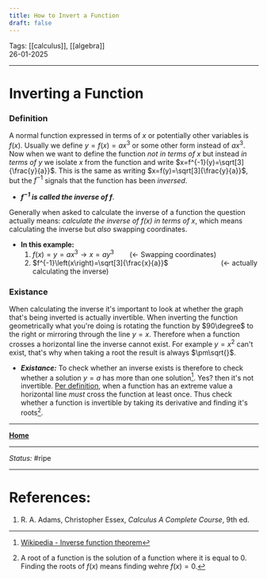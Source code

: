 ```yaml
---
title: How to Invert a Function
draft: false
---
```

Tags: [[calculus]], [[algebra]] <br>26-01-2025

---
# Inverting a Function
### Definition
A normal function expressed in terms of $x$ or potentially other variables is $f(x)$. Usually we define $y=f(x)=ax^3$ or some other form instead of $ax^3$. Now when we want to define the function _not in terms of $x$_ but instead _in terms of $y$_ we isolate $x$ from the function and write $x=f^{-1}(y)=\sqrt[3]{\frac{y}{a}}$. This is the same as writing $x=f(y)=\sqrt[3]{\frac{y}{a}}$, but the $f^{-1}$ signals that the function has been _inversed_.
- ___$f^{-1}$ is called the inverse of $f$___.

Generally when asked to calculate the inverse of a function the question actually means: _calculate the inverse of $f(x)$ in terms of $x$_, which means calculating the inverse but _also_ swapping coordinates.
- __In this example:__
	1. $f(x)=y=ax^{3}\to x=ay^{3}$ &nbsp;&nbsp;&nbsp;&nbsp;&nbsp;&nbsp; (<- Swapping coordinates)
	2. $f^{-1}\left(x\right)=\sqrt[3]{\frac{x}{a}}$ &nbsp;&nbsp;&nbsp;&nbsp;&nbsp;&nbsp;&nbsp;&nbsp;&nbsp;&nbsp;&nbsp;&nbsp;&nbsp;&nbsp;&nbsp;&nbsp;&nbsp;&nbsp;&nbsp;&nbsp;&nbsp;&nbsp;&nbsp;&nbsp;&nbsp; (<- actually calculating the inverse)

### Existance
When calculating the inverse it's important to look at whether the graph that's being inverted is actually invertible. When inverting the function geometrically what you're doing is rotating the function by $90\degree$ to the right or mirroring through the line $y=x$. Therefore when a function crosses a horizontal line the inverse cannot exist. For example $y=x^2$ can't exist, that's why when taking a root the result is always $\pm\sqrt{}$.  
- ___Existance:___ To check whether an inverse exists is therefore to check whether a solution $y=a$ has more than one solution[^inverse_wiki]. Yes? then it's not invertible. [Per definition](Differentiation%20and%20Techniques.md#First%20Derivative), when a function has an extreme value a horizontal line _must_ cross the function at least once. Thus check whether a function is invertible by taking its derivative and finding it's roots[^root].







---
__[Home](!%20Learning%20Overview%20(Calculus%20I).md)__

---
_Status:_ #ripe

---
# References:
[^inverse_wiki]: [Wikipedia - Inverse function theorem](https://en.wikipedia.org/wiki/Inverse_function_theorem)
[^root]: A root of a function is the solution of a function where it is equal to $0$. Finding the roots of $f(x)$ means finding wehre $f(x)=0$.
1. R. A. Adams, Christopher Essex, _Calculus A Complete Course_, 9th ed.